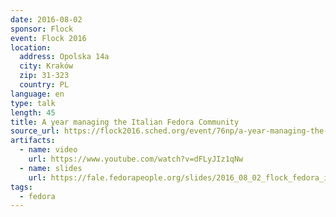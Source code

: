 ```yaml
---
date: 2016-08-02
sponsor: Flock
event: Flock 2016
location:
  address: Opolska 14a
  city: Kraków
  zip: 31-323
  country: PL
language: en
type: talk
length: 45
title: A year managing the Italian Fedora Community
source_url: https://flock2016.sched.org/event/76np/a-year-managing-the-italian-fedora-community 
artifacts:
  - name: video
    url: https://www.youtube.com/watch?v=dFLyJIz1qNw
  - name: slides
    url: https://fale.fedorapeople.org/slides/2016_08_02_flock_fedora_italian_comunity.pdf
tags:
  - fedora
---
```

